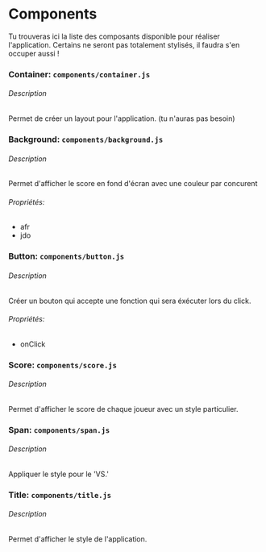 # Components

Tu trouveras ici la liste des composants disponible pour réaliser l'application. Certains ne seront pas totalement stylisés, il faudra s'en occuper aussi !

### Container: `components/container.js`

###### Description

Permet de créer un layout pour l'application. \(tu n'auras pas besoin\)

### Background: `components/background.js`

###### Description

Permet d'afficher le score en fond d'écran avec une couleur par concurent

###### Propriétés:

* afr
* jdo

### Button: `components/button.js`

###### Description

Créer un bouton qui accepte une fonction qui sera éxécuter lors du click.

###### Propriétés:

* onClick

### Score: `components/score.js`

###### Description

Permet d'afficher le score de chaque joueur avec un style particulier.

### Span: `components/span.js`

###### Description

Appliquer le style pour le 'VS.'

### Title: `components/title.js`

###### Description

Permet d'afficher le style de l'application.

